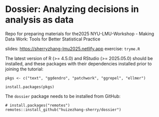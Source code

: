 # Dossier: Analyzing decisions in analysis as data

Repo for preparing materials for the2025  NYU-LMU-Workshop - Making Data Work: Tools for Better Statistical Practice

slides: https://sherryzhang-lmu2025.netlify.app
exercise: `tryme.R`


The latest version of R (\>= 4.5.0) and RStudio (\>= 2025.05.0) should be installed, and these packages with their dependencies installed prior to joining the tutorial:

```{r eval=FALSE}
pkgs <- c("text", "ggdendro", "patchwork", "ggrepel", "ellmer")
              
install.packages(pkgs)
```
The `dossier` package needs to be installed from GitHub: 

```{r eval=FALSE}
# install.packages("remotes")
remotes::install_github("huizezhang-sherry/dossier")
```




